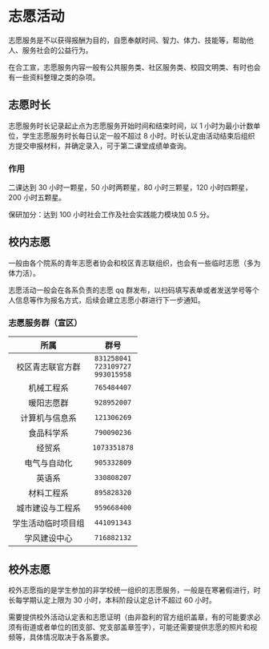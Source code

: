 # 志愿活动

志愿服务是不以获得报酬为目的，自愿奉献时间、智力、体力、技能等，帮助他人、服务社会的公益行为。

在合工宣，志愿服务内容一般有公共服务类、社区服务类、校园文明类、有时也会有一些资料整理之类的杂项。

## 志愿时长

志愿服务时长记录起止点为志愿服务开始时间和结束时间，以 1 小时为最小计数单位，学生志愿服务时长每日认定一般不超过 8 小时。时长认定由活动结束后组织方提交申报材料，并确定录入，可于第二课堂成绩单查询。

### 作用

二课达到 30 小时一颗星，50 小时两颗星，80 小时三颗星，120 小时四颗星，200 小时五颗星。

保研加分：达到 100 小时社会工作及社会实践能力模块加 0.5 分。

## 校内志愿

一般由各个院系的青年志愿者协会和校区青志联组织，也会有一些临时志愿（多为体力活）。

志愿活动一般会在各系负责的志愿 qq 群发布，以扫码填写表单或者发送学号等个人信息等作为报名方式，后续会建立志愿小群进行下一步通知。

### 志愿服务群（宣区）

|        所属        |                      群号                      |
| :----------------: | :--------------------------------------------: |
|  校区青志联官方群  | `831258041` <br/> `723109727`<br/> `993015958` |
|     机械工程系     |                  `765484407`                   |
|     暖阳志愿群     |                  `928952007`                   |
|   计算机与信息系   |                  `121306269`                   |
|     食品科学系     |                  `790090236`                   |
|       经贸系       |                  `1073351878`                  |
|    电气与自动化    |                  `905332809`                   |
|       英语系       |                  `330808207`                   |
|     材料工程系     |                  `895828320`                   |
|  城市建设与工程系  |                  `959668400`                   |
| 学生活动临时项目组 |                  `441091343`                   |
|    学风建设中心    |                  `716882132`                   |

## 校外志愿

校外志愿指的是学生参加的非学校统一组织的志愿服务，一般是在寒暑假进行，时长每学期认定上限为 30 小时，本科阶段认定总计不超过 60 小时。

需要提供校外活动认定表和志愿证明（由非盈利的官方组织盖章，有的可能要求必须有街道或者单位的团支部、党支部盖章签字），可能还需要提供志愿的照片和视频等，具体情况取决于各系要求。
